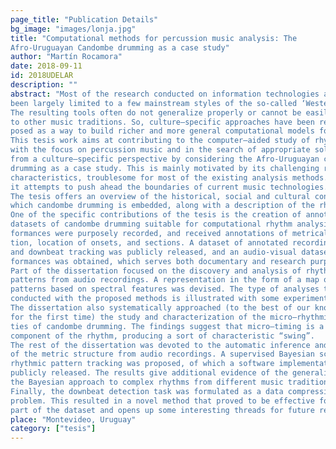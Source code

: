 ```yaml
---
page_title: "Publication Details"
bg_image: "images/lonja.jpg" 
title: "Computational methods for percussion music analysis: The
Afro-Uruguayan Candombe drumming as a case study"  
author: "Martín Rocamora"  
date: 2018-09-11 
id: 2018UDELAR 
description: ""
abstract: "Most of the research conducted on information technologies applied to music has
been largely limited to a few mainstream styles of the so-called ‘Western’ music.
The resulting tools often do not generalize properly or cannot be easily extended
to other music traditions. So, culture–specific approaches have been recently pro-
posed as a way to build richer and more general computational models for music.
This tesis work aims at contributing to the computer–aided study of rhythm,
with the focus on percussion music and in the search of appropriate solutions
from a culture–specific perspective by considering the Afro-Uruguayan candombe
drumming as a case study. This is mainly motivated by its challenging rhythmic
characteristics, troublesome for most of the existing analysis methods. In this way,
it attempts to push ahead the boundaries of current music technologies.
The tesis offers an overview of the historical, social and cultural context in
which candombe drumming is embedded, along with a description of the rhythm.
One of the specific contributions of the tesis is the creation of annotated
datasets of candombe drumming suitable for computational rhythm analysis. Per-
formances were purposely recorded, and received annotations of metrical informa-
tion, location of onsets, and sections. A dataset of annotated recordings for beat
and downbeat tracking was publicly released, and an audio-visual dataset of per-
formances was obtained, which serves both documentary and research purposes.
Part of the dissertation focused on the discovery and analysis of rhythmic
patterns from audio recordings. A representation in the form of a map of rhythmic
patterns based on spectral features was devised. The type of analyses that can be
conducted with the proposed methods is illustrated with some experiments.
The dissertation also systematically approached (to the best of our knowledge,
for the first time) the study and characterization of the micro–rhythmical proper-
ties of candombe drumming. The findings suggest that micro–timing is a structural
component of the rhythm, producing a sort of characteristic “swing”.
The rest of the dissertation was devoted to the automatic inference and tracking
of the metric structure from audio recordings. A supervised Bayesian scheme for
rhythmic pattern tracking was proposed, of which a software implementation was
publicly released. The results give additional evidence of the generalizability of
the Bayesian approach to complex rhythms from different music traditions.
Finally, the downbeat detection task was formulated as a data compression
problem. This resulted in a novel method that proved to be effective for a large
part of the dataset and opens up some interesting threads for future research."
place: "Montevideo, Uruguay"  
category: ["tesis"] 
---
```

